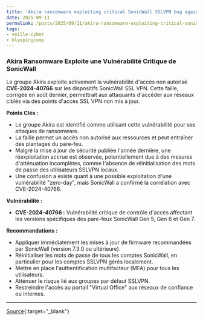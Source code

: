 ```yaml
---
title: 'Akira ransomware exploiting critical SonicWall SSLVPN bug again'
date: 2025-09-11
permalink: /posts/2025/09/11/akira-ransomware-exploiting-critical-sonicwall-sslvpn-bug-again/
tags:
- veille-cyber
- bleepingcomp
---
```

### Akira Ransomware Exploite une Vulnérabilité Critique de SonicWall

Le groupe Akira exploite activement la vulnérabilité d'accès non autorisé **CVE-2024-40766** sur les dispositifs SonicWall SSL VPN. Cette faille, corrigée en août dernier, permettrait aux attaquants d'accéder aux réseaux ciblés via des points d'accès SSL VPN non mis à jour.

**Points Clés :**

*   Le groupe Akira est identifié comme utilisant cette vulnérabilité pour ses attaques de ransomware.
*   La faille permet un accès non autorisé aux ressources et peut entraîner des plantages du pare-feu.
*   Malgré la mise à jour de sécurité publiée l'année dernière, une réexploitation accrue est observée, potentiellement due à des mesures d'atténuation incomplètes, comme l'absence de réinitialisation des mots de passe des utilisateurs SSLVPN locaux.
*   Une confusion a existé quant à une possible exploitation d'une vulnérabilité "zero-day", mais SonicWall a confirmé la corrélation avec CVE-2024-40766.

**Vulnérabilité :**

*   **CVE-2024-40766 :** Vulnérabilité critique de contrôle d'accès affectant les versions spécifiques des pare-feux SonicWall Gen 5, Gen 6 et Gen 7.

**Recommandations :**

*   Appliquer immédiatement les mises à jour de firmware recommandées par SonicWall (version 7.3.0 ou ultérieure).
*   Réinitialiser les mots de passe de tous les comptes SonicWall, en particulier pour les comptes SSLVPN gérés localement.
*   Mettre en place l'authentification multifacteur (MFA) pour tous les utilisateurs.
*   Atténuer le risque lié aux groupes par défaut SSLVPN.
*   Restreindre l'accès au portail "Virtual Office" aux réseaux de confiance ou internes.

---
[Source](https://www.bleepingcomputer.com/news/security/akira-ransomware-exploiting-critical-sonicwall-sslvpn-bug-again/){:target="_blank"}
